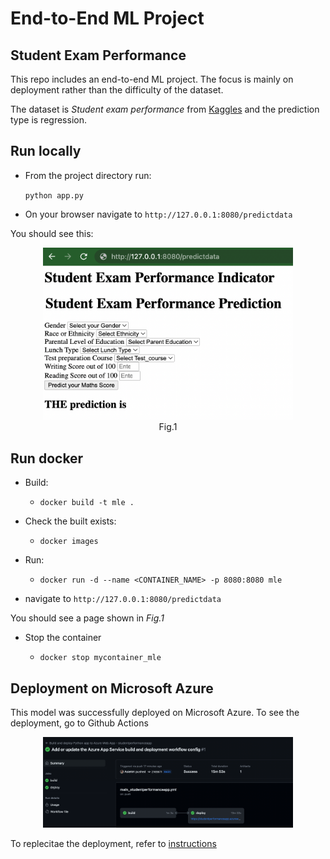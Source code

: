 # End-to-End ML Project 
## Student Exam Performance
This repo includes an end-to-end ML project. The focus is mainly on deployment rather than the difficulty of the dataset. 

The dataset is *Student exam performance* from [Kaggles](https://www.kaggle.com/datasets/spscientist/students-performance-in-exams?datasetId=74977) and the prediction type is regression. 



## Run locally
- From the project directory run:

	`python app.py`

- On your browser navigate to `http://127.0.0.1:8080/predictdata`

You should see this: 

<figure align="center">
	<img src="figures/local_run.png" width="400"/>
	<figcaption>Fig.1</figcaption>
</figure>



## Run docker
- Build: 

	- `docker build -t mle .`

- Check the built exists:

	- `docker images`

- Run:	

	- `docker run -d --name <CONTAINER_NAME> -p 8080:8080 mle`

- navigate to `http://127.0.0.1:8080/predictdata`

You should see a page shown in *Fig.1*

- Stop the container

	- `docker stop mycontainer_mle`


## Deployment on Microsoft Azure
This model was successfully deployed on Microsoft Azure. To see the deployment, go to Github Actions
 
<figure align="center">
	<img src="figures/azure build and deployed workflow.png" width="400"/>
</figure>

To replecitae the deployment, refer to [instructions](Instructions.md)

 